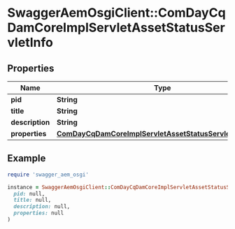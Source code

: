 # SwaggerAemOsgiClient::ComDayCqDamCoreImplServletAssetStatusServletInfo

## Properties

| Name | Type | Description | Notes |
| ---- | ---- | ----------- | ----- |
| **pid** | **String** |  | [optional] |
| **title** | **String** |  | [optional] |
| **description** | **String** |  | [optional] |
| **properties** | [**ComDayCqDamCoreImplServletAssetStatusServletProperties**](ComDayCqDamCoreImplServletAssetStatusServletProperties.md) |  | [optional] |

## Example

```ruby
require 'swagger_aem_osgi'

instance = SwaggerAemOsgiClient::ComDayCqDamCoreImplServletAssetStatusServletInfo.new(
  pid: null,
  title: null,
  description: null,
  properties: null
)
```

